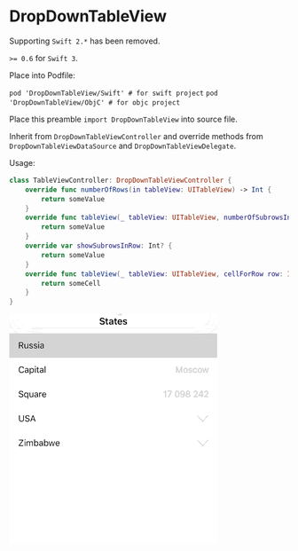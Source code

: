 # DropDownTableView

Supporting `Swift 2.*` has been removed.

`>= 0.6` for `Swift 3`.

Place into Podfile:

`pod 'DropDownTableView/Swift' # for swift project`
`pod 'DropDownTableView/ObjC' # for objc project`

Place this preamble `import DropDownTableView` into source file.

Inherit from `DropDownTableViewController` and override methods from `DropDownTableViewDataSource` and `DropDownTableViewDelegate`.

Usage:
```swift
class TableViewController: DropDownTableViewController {
    override func numberOfRows(in tableView: UITableView) -> Int {
        return someValue
    }
    override func tableView(_ tableView: UITableView, numberOfSubrowsInRow row: Int) -> Int {
        return someValue
    }
    override var showSubrowsInRow: Int? {
        return someValue
    }
    override func tableView(_ tableView: UITableView, cellForRow row: Int, indexPath: IndexPath) -> UITableViewCell {
        return someCell
    }
}
```

![Alt text](https://github.com/NSSimpleApps/DropDownTableView/blob/master/DropDownTableView.gif)

